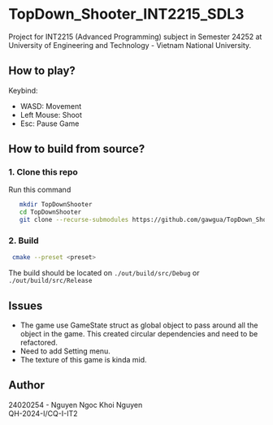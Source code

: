 # TopDown_Shooter_INT2215_SDL3

Project for INT2215 (Advanced Programming) subject in Semester 24252 at University of Engineering and Technology - Vietnam National University.

## How to play?

Keybind:

- WASD: Movement
- Left Mouse: Shoot
- Esc: Pause Game

## How to build from source?

### 1. Clone this repo

Run this command

```bash
   mkdir TopDownShooter
   cd TopDownShooter
   git clone --recurse-submodules https://github.com/gawgua/TopDown_Shooter_INT2215_SDL3.git
```

### 2. Build

```bash
 cmake --preset <preset>
```

The build should be located on `./out/build/src/Debug` or `./out/build/src/Release`

## Issues

- The game use GameState struct as global object to pass around all the object in the game. This created circular dependencies and need to be refactored.
- Need to add Setting menu.
- The texture of this game is kinda mid.

## Author

24020254 - Nguyen Ngoc Khoi Nguyen\
QH-2024-I/CQ-I-IT2

